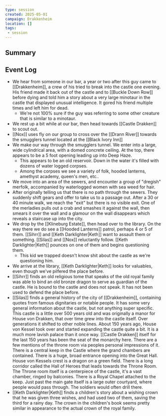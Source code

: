 ```yaml
---
type: session
created: 2025-05-01
campaign: Drakkenheim
location: []
tags:
 - session
---
```


## Summary

## Event Log

- We hear from someone in our bar, a year or two after this guy came to [[Drakkenheim]], a crew of his tried to break into the castle one evening. His friend made it back out of the castle and to [[Buckle Down Row]] before dying and told him a story about a very large minotaur in the castle that displayed unusual intelligence. It gored his friend multiple times and left him for dead.
	- We're not 100% sure if the guy was referring to some other creature that is similar to a minotaur.
- We rest up a bit while at our bar, then head towards [[Castle Drakken]] to scout out.
- [[Nox]] uses fly on our group to cross over the [[Drann River]] towards the smugglers tunnel located at the [[Black Ivory Inn]]
- We make our way through the smugglers tunnel. We enter into a large, wide cylindrical area, with a domed concrete ceiling. At the top, there appears to be a 5 foot opening leading up into Deep Haze.
	- This appears to be an old reservoir. Down in the water it's filled with dozens of water logged corpses.
	- Among the corpses we see a variety of folk, hooded lanterns, amethyst academy, queen's men, etc..
- We move into an area of the sewers, and encounter a group of "dregish" merfolk, accompanied by waterlogged women with sea weed for hair. 
- After originally telling us that there is no path through the sewers. They suddenly shift gears and offer to take us to a passage out. After a 30 or 40 minute walk, we reach the "exit" but there is no visible exit. One of the merladies pulls out a crab and smashes it against the wall, then smears it over the wall and a glamour on the wall disappears which reveals a staircase up into the city.
- We drop by the [[Klineburg Estate]], then head over to the library. On the way  there we do see a [[Hooded Lanterns]] patrol, perhaps 4 or 5 of them. [[Sihrr]] and [[Keth Darklighter|Keth]] want to assault them or something. [[Silas]] and [[Nox]] reluctantly follow. [[Keth Darklighter|Keth]] pounces on one of them and begins questioning them.
	- This kid we trapped doesn't know shit about the castle as we're questioning him.
- We arrive at the library, [[Keth Darklighter|Keth]] looks for valuables, even though we've pilfered the place before.
- [[Sihrr]] finds an old religious tome that speaks of the old royal family was able to bind an old bronze dragon to serve as guardian of the castle. He is bound to the castle and does not speak. It has not been used to defend the place before.
- [[Silas]] finds a general history of the city of [[Drakkenheim]], containing quotes from famous dignitaries or notable people. It has some very general information about the castle, but not anything super specific. This castle is a little over 500 years old and was originally a manor for House von Drakken, that over time grew into the castle itself. Over generations it shifted to other noble lines. About 150 years ago, House von Kessel took over and started expanding the castle quite a bit. It is a much more lavish palace than it once way. [[Castle Drakken]] itself for the last 150 years has been the seat of the monarchy here. There are a few mentions of the throne room via peoples personal impressions of it. There is a central keep in the Castle where the grand chambers are contained. There is a huge, broad entrance opening into the Great Hall. House von Kessels crest is a dragon on a green field. There is a long corridor called the Hall of Heroes that leads towards the Throne Room. The Throne room itself is a centerpiece of the castle, it's a vast chamber, ringed by balconies. There is a Royal Chapel attached to the keep. Just past the main gate itself is a large outer courtyard, where people would pass through. The soldiers would often drill there.
- [[Keth Darklighter|Keth]] finds a children's story about a wishing crown that he was given three wishes, and had used two of them, saving the third for a rainy day. The crown in the children's book seems pretty similar in appearance to the actual crown of the royal family.


